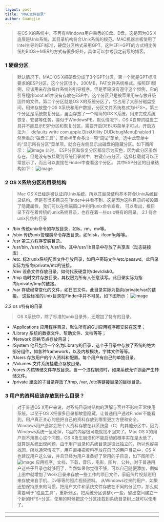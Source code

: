 ```yaml
---
layout: post
title: "MAC文件目录"
author: Guangjie
---
```

>在OS X的系统中，不再有Windows用户熟悉的C盘、D盘，这是因为OS X底层是Unix系统，其目录机构符合Unix系统的规范。MAC机器主板使用了Intel主导的EFI标准，硬盘分区格式采用GPT。这种EFI+GPT的方式相比传统的BIOS＋MBR的方式有很多好处，具体可以参考我之前写的博客。

### 1 硬盘分区

>默认情况下，MAC OS X把硬盘分成了3个GPT分区。第一个就是GPT标准要求的ESP分区，这个分区很小，200MB，FAT文件系统格式。按照EFI惯例，应该用来存放操作系统的引导程序。但是苹果没有遵守这个惯例，它的引导程序boot.efi并没有存放在ESP中，这个分区只是被苹果用来存放升级固件的文件。第二个分区就是OS X的系统分区了，它占用了大部分磁盘空间，用来存放整个OS X系统和用户数据，分区文件系统格式为HFS+。第三个分区是系统恢复分区，里面存放了一个精简的OS X系统，用来完成系统恢复、安装等任务，类似于WindowsPE。默认情况下，OS X自带的磁盘工具并不能显示ESP分区和恢复分区，需要开启DEBUG菜单才可以。开启方法为：
defaults write com.apple.DiskUtility DUDebugMenuEnabled 1
然后重启“磁盘工具”，菜单栏里会多出一项“调试”菜单，选中此菜单中的“显示所有分区”菜单项，就会在左侧显示出磁盘的隐藏分区。如下图所示：
![image](http://img.blog.csdn.net/20131112112502640?watermark/2/text/aHR0cDovL2Jsb2cuY3Nkbi5uZXQvc21zdG9uZw==/font/5a6L5L2T/fontsize/400/fill/I0JBQkFCMA==/dissolve/70/gravity/Center)
>此时， ESP分区和恢复分区都显示为灰色，因为此分区虽然存在，但是没有被挂载到系统目录树中，右键点击分区，选择挂载就可以正常显示了，而且可以直接在Finder中查看这个分区。
其中ESP分区的目录结构如下：
![image](http://img.blog.csdn.net/20131112112739578?watermark/2/text/aHR0cDovL2Jsb2cuY3Nkbi5uZXQvc21zdG9uZw==/font/5a6L5L2T/fontsize/400/fill/I0JBQkFCMA==/dissolve/70/gravity/Center)

### 2 OS X系统分区的目录结构
>Mac OS X已经是被认证的Unix系统，所以其目录结构基本符合Unix系统目录结构。但是有很多目录在Finder中并看不到，这是因为这些目录的被设置了隐藏属性，我们可以在终端窗口中利用unix命令查看。
可以看出，根目录下存在着传统的unix系统目录，也存在着一些os x特有的目录。
2.1 符合unix传统的目录
- /bin 传统unix命令的存放目录，如ls，rm，mv等。
- /sbin 传统unix管理类命令存放目录，如fdisk，ifconfig等等。
- /usr 第三方程序安装目录。
- /usr/bin, /usr/sbin, /usr/lib，其中/usr/lib目录中存放了共享库（动态链接库）.
- /etc. 标准unix系统配置文件存放目录，如用户密码文件/etc/passwd。此目录实际为指向/private/etc的链接。
- /dev 设备文件存放目录，如何代表硬盘的/dev/disk0。
- /tmp 临时文件存放目录，其权限为所有人任意读写。此目录实际为指向/private/tmp的链接。
- /var 存放经常变化的文件，如日志文件。此目录实际为指向/private/var的链接。
这些标准的Unix目录在Finder中并不可见，如下图所示：
![image](http://img.blog.csdn.net/20131112133128250?watermark/2/text/aHR0cDovL2Jsb2cuY3Nkbi5uZXQvc21zdG9uZw==/font/5a6L5L2T/fontsize/400/fill/I0JBQkFCMA==/dissolve/70/gravity/Center)

2.2 os x特有的目录
>OS X系统中，除了标准的unix目录外，还增加了特有的目录。
- /Applications 应用程序目录，默认所有的GUI应用程序都安装在这里；
- /Library 系统的数据文件、帮助文件、文档等等；
- /Network 网络节点存放目录；
- /System 他只包含一个名为Library的目录，这个子目录中存放了系统的绝大部分组件，如各种framework，以及内核模块，字体文件等等。
- /Users 存放用户的个人资料和配置。每个用户有自己的单独目录。
- /Volumes 文件系统挂载点存放目录。
- /cores 内核转储文件存放目录。当一个进程崩溃时，如果系统允许则会产生转储文件。
- /private 里面的子目录存放了/tmp, /var, /etc等链接目录的目标目录。

### 3 用户的资料应该存放到什么目录？
>对于普通OS X用户来说，对系统目录树结构的理解与否并不影响正常使用系统，以至于OS X把很多目录都故意隐藏，让普通用户通过Finder不能看到。用户真正关心的是把自己的资料存放到哪里更加方便和安全。Windows用户通常会把个人资料存放在非系统盘（C）的其他分区中，因为Windows系统一旦死掉，C盘的内容很可能就找不回来了。Mac OS X的用户则不用担心这个问题，OS X发生崩溃和不能启动的概率实在是太低了，就算是系统出现问题，由于用户目录和系统目录是彼此独立的，所以也容易找回。所以通常情况下，用户直接把资料存放在自己的用户目录中，OS X也建议用户这么做，并且已经为用户准备好了常用的子目录，如下图所示：
![image](http://img.blog.csdn.net/20131112135804890?watermark/2/text/aHR0cDovL2Jsb2cuY3Nkbi5uZXQvc21zdG9uZw==/font/5a6L5L2T/fontsize/400/fill/I0JBQkFCMA==/dissolve/70/gravity/Center)
应用程序，文档，下载，音乐，电影，图片，公共，对于普通用户这些子目录也就够用了，当然如果你觉得不够，可以自己随便添加，例如上图中就增加了Work目录来存放一些工作的项目文件，家庭照片视频则用来存放来自手机、Dv等等的照片视频资料。
从Windows过来的用户，如果还想保持原来的习惯，把用户文件和系统文件存放在不同的分区中，那么就需要利于“磁盘工具”，重新分区，把系统分区调整小一些，留出空间建立一个新的HFS+分区，使用的时候把这个分区挂载到系统目录树上就可以使用了。


-----------
------------------------